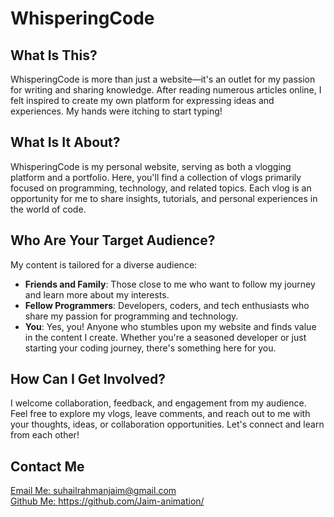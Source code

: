 # WhisperingCode

## What Is This?
WhisperingCode is more than just a website—it's an outlet for my passion for writing and sharing knowledge. After reading numerous articles online, I felt inspired to create my own platform for expressing ideas and experiences. My hands were itching to start typing!

## What Is It About?
WhisperingCode is my personal website, serving as both a vlogging platform and a portfolio. Here, you'll find a collection of vlogs primarily focused on programming, technology, and related topics. Each vlog is an opportunity for me to share insights, tutorials, and personal experiences in the world of code.

## Who Are Your Target Audience?
My content is tailored for a diverse audience:
- **Friends and Family**: Those close to me who want to follow my journey and learn more about my interests.
- **Fellow Programmers**: Developers, coders, and tech enthusiasts who share my passion for programming and technology.
- **You**: Yes, you! Anyone who stumbles upon my website and finds value in the content I create. Whether you're a seasoned developer or just starting your coding journey, there's something here for you.

## How Can I Get Involved?
I welcome collaboration, feedback, and engagement from my audience. Feel free to explore my vlogs, leave comments, and reach out to me with your thoughts, ideas, or collaboration opportunities. Let's connect and learn from each other!

## Contact Me
<a href="mailto:suhailrahmanjaim@gmail.com"> Email Me: suhailrahmanjaim@gmail.com </a>  
<a href="https://github.com/Jaim-animation/"> Github Me: https://github.com/Jaim-animation/ </a>
